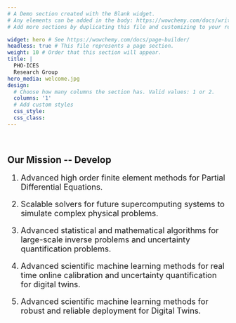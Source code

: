 ```yaml
---
# A Demo section created with the Blank widget.
# Any elements can be added in the body: https://wowchemy.com/docs/writing-markdown-latex/
# Add more sections by duplicating this file and customizing to your requirements.

widget: hero # See https://wowchemy.com/docs/page-builder/
headless: true # This file represents a page section.
weight: 10 # Order that this section will appear.
title: |
  PHO-ICES  
  Research Group
hero_media: welcome.jpg
design:
  # Choose how many columns the section has. Valid values: 1 or 2.
  columns: '1'
  # Add custom styles
  css_style:
  css_class:
---
```


<br>

## Our Mission -- Develop


<font size="4">


 1. Advanced high order finite element methods for Partial Differential Equations.

 2. Scalable solvers for future supercomputing systems to simulate complex physical problems.

 3. Advanced statistical and mathematical  algorithms for large-scale inverse problems and uncertainty quantification problems.
   
 4. Advanced scientific machine learning methods for real time online calibration and uncertainty quantification for digital twins.
   
 5. Advanced scientific machine learning methods for robust and reliable deployment for Digital Twins.